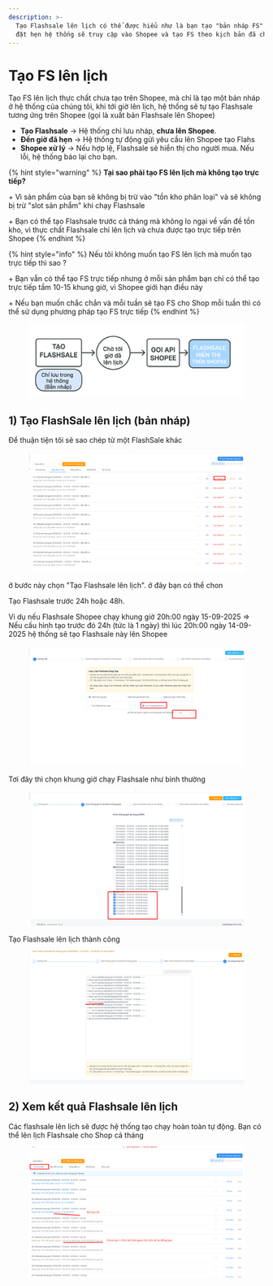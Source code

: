 ```yaml
---
description: >-
  Tạo Flashsale lên lịch có thể được hiểu như là bạn tạo "bản nháp FS" đến giờ
  đặt hẹn hệ thống sẽ truy cập vào Shopee và tạo FS theo kịch bản đã chọn
---
```


# Tạo FS lên lịch

Tạo FS lên lịch thực chất chưa tạo trên Shopee, mà chỉ là tạo một bản nháp ở hệ thống của chúng tôi, khi tới giờ lên lịch, hệ thống sẽ tự tạo Flashsale tương ứng trên Shopee (gọi là xuất bản Flashsale lên Shopee)



* **Tạo Flashsale** → Hệ thống chỉ lưu nháp, **chưa lên Shopee**.
* **Đến giờ đã hẹn** → Hệ thống tự động gửi yêu cầu lên Shopee tạo Flahs
* **Shopee xử lý** → Nếu hợp lệ, Flashsale sẽ hiển thị cho người mua. Nếu lỗi, hệ thống báo lại cho bạn.

{% hint style="warning" %}
**Tại sao phải tạo FS lên lịch mà không tạo trực tiếp?**

\+ Vì sản phẩm của bạn  sẽ không bị trừ vào "tồn kho phân loại"  và sẽ không bị trừ "slot sản phẩm" khi chạy Flashsale

\+ Bạn có thể tạo Flashsale trước cả tháng mà không lo ngại về vấn đề tồn kho, vì thực chất Flashsale chỉ lên lịch và chưa được tạo trực tiếp trên Shopee
{% endhint %}

{% hint style="info" %}
Nếu tôi không muốn tạo FS lên lịch mà muốn tạo trực tiếp thì sao ?

\+ Bạn vẫn có thể tạo FS trực tiếp nhưng ở mỗi sản phẩm bạn chỉ có thể tạo trực tiếp tầm 10-15 khung giờ, vì Shopee giới hạn điều này

\+ Nếu bạn muốn chắc chắn và mỗi tuần sẽ tạo FS cho Shop mỗi tuần thì có thể sử dụng phương pháp tạo FS trực tiếp
{% endhint %}

<figure><img src="../../../.gitbook/assets/image (9).png" alt=""><figcaption></figcaption></figure>

## 1) Tạo FlashSale lên lịch (bản nháp)

Để thuận tiện tôi sẽ sao chép từ một FlashSale khác

<figure><img src="../../../.gitbook/assets/image (3).png" alt=""><figcaption></figcaption></figure>

ở bước này chọn "Tạo Flashsale lên lịch". ở đây bạn có thể chon

Tạo Flashsale trước 24h hoặc 48h.

Vi dụ nếu Flashsale Shopee chạy khung giờ 20h:00 ngày 15-09-2025 ⇒ Nếu cấu hình tạo trước đó 24h (tức là 1 ngày) thì lúc 20h:00 ngày 14-09-2025 hệ thống sẽ tạo Flashsale này lên Shopee



<figure><img src="../../../.gitbook/assets/image (4).png" alt=""><figcaption></figcaption></figure>

Tơi đây thì chọn khung giờ chạy Flashsale như bình thường

<figure><img src="../../../.gitbook/assets/image (5).png" alt=""><figcaption></figcaption></figure>

Tạo Flashsale lên lịch thành công

<figure><img src="../../../.gitbook/assets/image (6).png" alt=""><figcaption></figcaption></figure>

## 2) Xem kết quả Flashsale lên lịch

Các flashsale lên lịch sẽ được hệ thống tạo chạy hoàn toàn tự động. Bạn có thể lên lịch Flashsale cho Shop cả tháng

<figure><img src="../../../.gitbook/assets/image (7).png" alt=""><figcaption></figcaption></figure>
